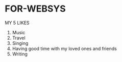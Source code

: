 # FOR-WEBSYS

MY 5 LIKES
1. Music
2. Travel
3. Singing
4. Having good time with my loved ones and friends
5. Writing